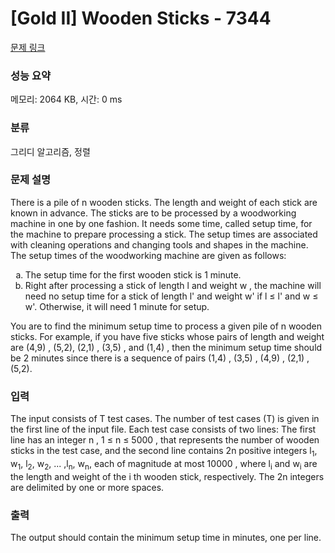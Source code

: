 # [Gold II] Wooden Sticks - 7344 

[문제 링크](https://www.acmicpc.net/problem/7344) 

### 성능 요약

메모리: 2064 KB, 시간: 0 ms

### 분류

그리디 알고리즘, 정렬

### 문제 설명

<p>There is a pile of n wooden sticks. The length and weight of each stick are known in advance. The sticks are to be processed by a woodworking machine in one by one fashion. It needs some time, called setup time, for the machine to prepare processing a stick. The setup times are associated with cleaning operations and changing tools and shapes in the machine. The setup times of the woodworking machine are given as follows:</p>

<ol style="list-style-type:lower-alpha">
	<li>The setup time for the first wooden stick is 1 minute.</li>
	<li>Right after processing a stick of length l and weight w , the machine will need no setup time for a stick of length l' and weight w' if l ≤ l' and w ≤ w'. Otherwise, it will need 1 minute for setup.</li>
</ol>

<p>You are to find the minimum setup time to process a given pile of n wooden sticks. For example, if you have five sticks whose pairs of length and weight are (4,9) , (5,2), (2,1) , (3,5) , and (1,4) , then the minimum setup time should be 2 minutes since there is a sequence of pairs (1,4) , (3,5) , (4,9) , (2,1) , (5,2).</p>

### 입력 

 <p>The input consists of T test cases. The number of test cases (T) is given in the first line of the input file. Each test case consists of two lines: The first line has an integer n , 1 ≤ n ≤ 5000 , that represents the number of wooden sticks in the test case, and the second line contains 2n positive integers l<sub>1</sub>, w<sub>1</sub>, l<sub>2</sub>, w<sub>2</sub>, ... ,l<sub>n</sub>, w<sub>n</sub>, each of magnitude at most 10000 , where l<sub>i</sub> and w<sub>i</sub> are the length and weight of the i th wooden stick, respectively. The 2n integers are delimited by one or more spaces.</p>

### 출력 

 <p>The output should contain the minimum setup time in minutes, one per line.</p>

